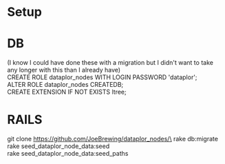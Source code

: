 # Setup

# DB
(I know I could have done these with a migration but I didn't want to take any longer with this than I already have)\
CREATE ROLE dataplor_nodes WITH LOGIN PASSWORD 'dataplor';\
ALTER ROLE dataplor_nodes CREATEDB;\
CREATE EXTENSION IF NOT EXISTS ltree;

# RAILS
git clone https://github.com/JoeBrewing/dataplor_nodes/\
rake db:migrate\
rake seed_dataplor_node_data:seed\
rake seed_dataplor_node_data:seed_paths
